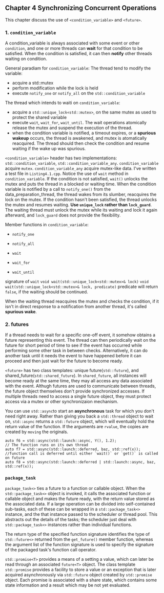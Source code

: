 ## Chapter 4 Synchronizing Concurrent Operations
This chapter discuss the use of `<condition_variable>` and `<future>`.

### 1. `condition_variable`
A condition_variable is always associated with some event or other `condition`, and one or more threads can **wait** for that condition to be satisfied. When the condition is satisfied, it can then **notify** other threads waiting on condition.

General paradiam for `condition_variable`:
The thread tend to modify the variable:
- acquire a std::mutex
- perform modification while the lock is held
- execute `notify_one` or `notify_all` on the `std::condition_variable`

The thread which intends to waiti on `condition_variable`:
- acquire a `std::unique_lock<std::mutex>`, on the same mutex as used to protect the shared variable
- execute `wait`, `wait_for`, `wait_until`. The wait operations atomically release the mutex and suspend the execution of the thread.
- when the condition variable is notified, a timeout expires, or a **spurious wakeup** occurs, the thread is awakened, and mutex is atomatically reacquired. The thread should then check the condition and resume waiting if the wake up was spurious.

`<condition_variable>` header has two implementations: `std::condition_variable`, `std::condition_variable_any`.
`condition_variable` acquire `mutex`.
`condition_variable_any` acquire mutex-like data.
I've written a test file in `Listing4.1.cpp`. Notice the use of `wait` method in `condition_variable`. If the condition is not satisfied, `wait()` unlocks the mutex and puts the thread in a blocked or waiting time. When the condition variable is notified by a call to `notify_one()` from the data_preparation_thread, the thread wakes from its slumber, reacquires the lock on the mutex. If the condition hasn't been satisfied, the thread unlocks the mutex and resumes waiting. **Use `unique_lock` rather than `lock_guard`**. The waiting thread must unlock the mutex while its waiting and lock it again afterward, and `lock_guard` does not provide the flexibility.

Member functions in `condition_variable`:
- `notify_one`
- `notify_all`

- `wait`
- `wait_for`
- `wait_until`

signature of `wait`
`void wait(std::unique_lock<std::mutex>& lock)`
`void wait(std::unique_lock<std::mutex>& lock, predicate)`
predicate will return `false`, if the waiting should be continued.

When the waiting thread reacquires the mutex and checks the condition, if it isn't in direct response to a notification from another thread, it's called **spurious wake**.

### 2. futures
If a thread needs to wait for a specific one-off event, it somehow obtains a future representing this event. The thread can then periodically wait on the future for short period of time to see if the event has occurred while performing some other task in between checks. Alternatively, it can do another task until it needs the event to have happened before it can proceed and then just wait for the future to become ready.

`<future>` has two class templates: unique future(`std::future`), and shared_future(`std::shared_future`). In `shared_future`, all instances will become ready at the same time, they may all access any data associated with the event. Althugh futures are used to communicate between threads, the future object themselves don't provide synchronized accesses. If multiple threads need to access a single future object, they must protect access via a mutex or other synchronizaion mechanism.

You can use `std::async`to start an **asynchronous** task for which you don't need right away. Rather than giving you back a `std::thread` object to wait on, `std::async` returns a `std::future` object, which will eventually hold the return value of the function. If the arguments are `rvalue`, the copies are created by `moving` the originals.

    auto f6 = std::async(std::launch::async, Y(), 1.2);
    // The function runs on its own thread
    auto f7 = std::async(std::launch::deferred, baz, std::ref(x));
    //function call is deferred until either `wait()` or `get()` is called on future
    auto f8 = std::async(std::launch::deferred | std::launch::async, baz, std::ref(x));

### `package_task`
`package_task<>` ties a future to a function or callable object. When the `std::package_task<>` object is invoked, it calls the associated function or callable object and makes the future ready, with the return value stored as the associated data. If a large operation can be divided into self-contained sub-tasks, each of these can be wrapped in a `std::package_task<>` instance, and the that instance passed to the scheduler or thread pool. This abstracts out the details of the tasks; the scheduler just deal with `std::package_task<>` instances rather than individual functions.

The return type of the specified function signature identifies the type of `std::future<>` returned from the `get_future()` member function, whereas the argument list of the function signature is used to specify the signature of the packaged task's function call operator.

`std::promise<T>` provides a means of a setting a value, which can later be read through an associated `future<T>` object.
The class template `std::promise` provides a facility to store a value or an exception that is later acquired asynchronously via `std::future` object created by `std::promise` object. Each promise is associated with a share state, which contains some state information and a result which may be not yet evaluated.
